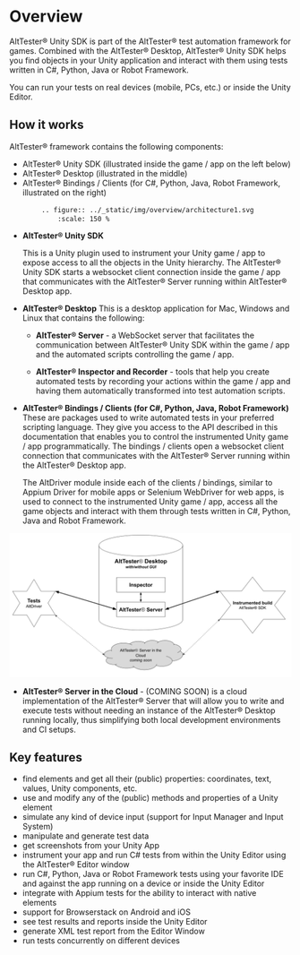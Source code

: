 # Overview

AltTester® Unity SDK is part of the AltTester® test automation framework for games.  Combined with the AltTester® Desktop, AltTester® Unity SDK helps you find objects in your Unity application and interact with them using tests written in C#, Python, Java or Robot Framework.

You can run your tests on real devices (mobile, PCs, etc.) or inside the Unity Editor.

## How it works

AltTester® framework contains the following components:

* AltTester® Unity SDK (illustrated inside the game / app on the left below)
* AltTester® Desktop (illustrated in the middle)
* AltTester® Bindings / Clients (for C#, Python, Java, Robot Framework, illustrated on the right)

```eval_rst
        .. figure:: ../_static/img/overview/architecture1.svg
            :scale: 150 %

```

* **AltTester® Unity SDK**

    This is a Unity plugin used to instrument your Unity game / app to expose access to all the objects in the Unity hierarchy. The AltTester® Unity SDK starts a websocket client connection inside the game / app that communicates with the AltTester® Server running within AltTester® Desktop app. 

* **AltTester® Desktop** 
    This is a desktop application for Mac, Windows and Linux that contains the following:

    * **AltTester® Server** - a WebSocket server that facilitates the communication between AltTester® Unity SDK within the game / app and the automated scripts controlling the game / app. 

    * **AltTester® Inspector and Recorder** - tools that help you create automated tests by recording your actions within the game / app and having them automatically transformed into test automation scripts.

* **AltTester® Bindings / Clients (for C#, Python, Java, Robot Framework)**
    These are packages used to write automated tests in your preferred scripting language. They give you access to the API described in this documentation that enables you to control the instrumented Unity game / app programmatically. The bindings / clients open a websocket client connection that communicates with the AltTester® Server running within the AltTester® Desktop app. 

    The AltDriver module inside each of the clients / bindings, similar to Appium Driver for mobile apps or Selenium WebDriver for web apps, is used to connect to the instrumented Unity game / app, access all the game objects and interact with them through tests written in C#, Python, Java and Robot Framework.

![Architecture](../_static/img/overview/architecture2.png)

* **AltTester® Server in the Cloud** - (COMING SOON) is a cloud implementation of the AltTester® Server that will allow you to write and execute tests without needing an instance of the AltTester® Desktop running locally, thus simplifying both local development environments and CI setups. 

## Key features

- find elements and get all their (public) properties: coordinates, text, values, Unity components, etc.
- use and modify any of the (public) methods and properties of a Unity element
- simulate any kind of device input (support for Input Manager and Input System)
- manipulate and generate test data
- get screenshots from your Unity App
- instrument your app and run C# tests from within the Unity Editor using the AltTester® Editor window
- run C#, Python, Java or Robot Framework tests using your favorite IDE and against the app running on a device or inside the Unity Editor
- integrate with Appium tests for the ability to interact with native elements
- support for Browserstack on Android and iOS
- see test results and reports inside the Unity Editor
- generate XML test report from the Editor Window
- run tests concurrently on different devices
